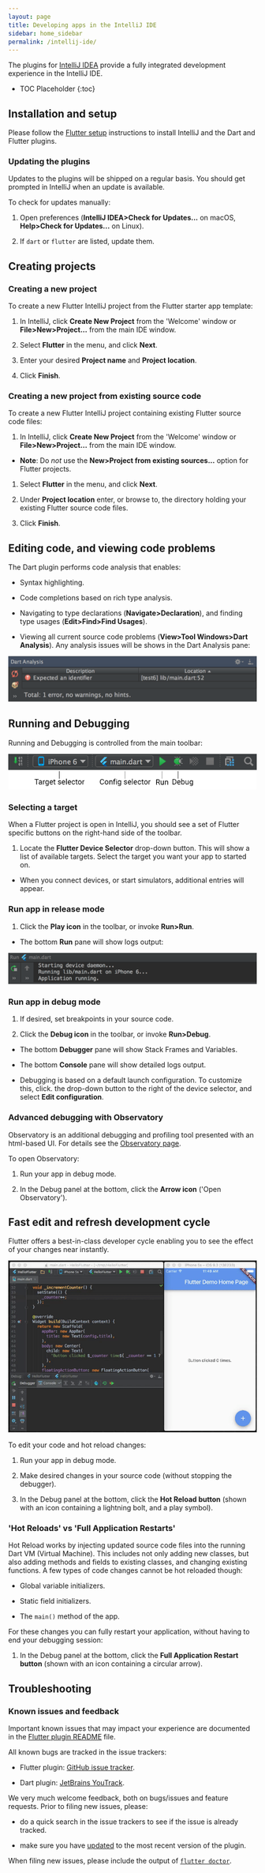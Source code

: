 ```yaml
---
layout: page
title: Developing apps in the IntelliJ IDE
sidebar: home_sidebar
permalink: /intellij-ide/
---
```


The plugins for [IntelliJ IDEA](https://www.jetbrains.com/idea/) provide a
fully integrated development experience in the IntelliJ IDE.

* TOC Placeholder
{:toc}

## Installation and setup

Please follow the [Flutter setup](/setup/) instructions to install IntelliJ and
the Dart and Flutter plugins.

### Updating the plugins<a name="updating"/>

Updates to the plugins will be shipped on a regular basis. You should get
prompted in IntelliJ when an update is available.

To check for updates manually:

1. Open preferences (**IntelliJ IDEA>Check for Updates...** on macOS,
**Help>Check for Updates...** on Linux).

1. If `dart` or `flutter` are listed, update them.

## Creating projects

### Creating a new project

To create a new Flutter IntelliJ project from the Flutter starter app template:

1. In IntelliJ, click **Create New Project** from the 'Welcome' window or
**File>New>Project...** from the main IDE window.

1. Select **Flutter** in the menu, and click **Next**.

1. Enter your desired **Project name** and **Project location**.

1. Click **Finish**.

### Creating a new project from existing source code

To create a new Flutter IntelliJ project containing existing Flutter source code
files:

1. In IntelliJ, click **Create New Project** from the 'Welcome' window or
**File>New>Project...** from the main IDE window.
  - **Note**: Do *not* use the **New>Project from existing sources...** option for Flutter projects.

1. Select **Flutter** in the menu, and click **Next**.

1. Under **Project location** enter, or browse to, the directory holding your
existing Flutter source code files.

1. Click **Finish**.

## Editing code, and viewing code problems

The Dart plugin performs code analysis that enables:

* Syntax highlighting.

* Code completions based on rich type analysis.

* Navigating to type declarations (**Navigate>Declaration**), and finding type
 usages (**Edit>Find>Find Usages**).

* Viewing all current source code problems (**View>Tool Windows>Dart Analysis**).
Any analysis issues will be shows in the Dart Analysis pane:

![Dart Analysis pane](/images/intellij/dart-analysis.png)

## Running and Debugging

Running and Debugging is controlled from the main toolbar:

![Main IntelliJ toolbar](/images/intellij/main-toolbar.png)

### Selecting a target

When a Flutter project is open in IntelliJ, you should see a set of Flutter
specific buttons on the right-hand side of the toolbar.

1. Locate the **Flutter Device Selector** drop-down button. This will show a
 list of available targets. Select the target you want your app to started on.

* When you connect devices, or start simulators, additional entries will appear.

### Run app in release mode

1. Click the **Play icon** in the toolbar, or invoke **Run>Run**.

* The bottom **Run** pane will show logs output:

![Log pane](/images/intellij/log.png)

### Run app in debug mode

1. If desired, set breakpoints in your source code.

1. Click the **Debug icon** in the toolbar, or invoke **Run>Debug**.

* The bottom **Debugger** pane will show Stack Frames and Variables.

* The bottom **Console** pane will show detailed logs output.

* Debugging is based on a default launch configuration. To customize this, click.
 the drop-down button to the right of the device selector, and select **Edit configuration**.

### Advanced debugging with Observatory

Observatory is an additional debugging and profiling tool presented with an
html-based UI. For details see the [Observatory page](https://dart-lang.github.io/observatory/).

To open Observatory:

1. Run your app in debug mode.

1. In the Debug panel at the bottom, click the **Arrow icon** ('Open Observatory').

## Fast edit and refresh development cycle

Flutter offers a best-in-class developer cycle enabling you to see the effect of
your changes near instantly.

![Hot reload in IntelliJ](/images/intellij/hot-reload.gif)

To edit your code and hot reload changes:

1. Run your app in debug mode.

1. Make desired changes in your source code (without stopping the debugger).

1. In the Debug panel at the bottom, click the **Hot Reload button** (shown with
 an icon containing a lightning bolt, and a play symbol).

### 'Hot Reloads' vs 'Full Application Restarts'

Hot Reload works by injecting updated source code files into the running Dart VM
(Virtual Machine). This includes not only adding new classes, but also adding
methods and fields to existing classes, and changing existing functions. A few
types of code changes cannot be hot reloaded though:

* Global variable initializers.

* Static field initializers.

* The `main()` method of the app.

For these changes you can fully restart your application, without having to end
your debugging session:

1. In the Debug panel at the bottom, click the **Full Application Restart button**
(shown with an icon containing a circular arrow).

## Troubleshooting

### Known issues and feedback

Important known issues that may impact your experience are documented in the
[Flutter plugin README](https://github.com/flutter/flutter-intellij/blob/master/README.md) file.

All known bugs are tracked in the issue trackers:

  * Flutter plugin: [GitHub issue
   tracker](https://github.com/flutter/flutter-intellij/issues).

  * Dart plugin: [JetBrains
   YouTrack](https://youtrack.jetbrains.com/issues?q=%23dart%20%23Unresolved).

We very much welcome feedback, both on bugs/issues and feature requests. Prior
to filing new issues, please:

  * do a quick search in the issue trackers to see if the issue is already
   tracked.

  * make sure you have [updated](#updating) to the most recent version of the
   plugin.

When filing new issues, please include the output of [`flutter
doctor`](https://flutter.io/bug-reports/#provide-some-flutter-diagnostics).
